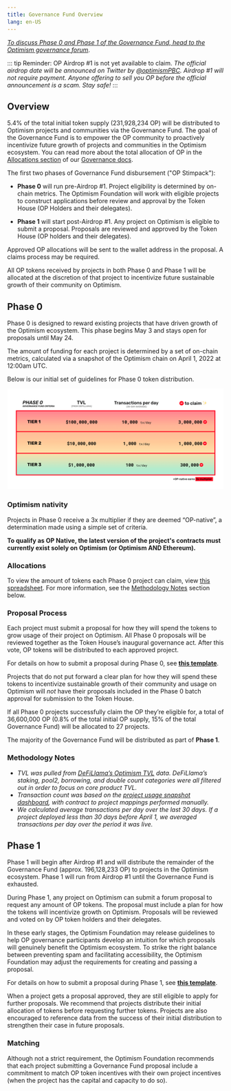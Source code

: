 ```yaml
---
title: Governance Fund Overview
lang: en-US
---
```


*[To discuss Phase 0 and Phase 1 of the Governance Fund, head to the Optimism governance forum](https://gov.optimism.io/t/governance-fund-discussion-thread/213)*.


::: tip Reminder: OP Airdrop #1 is not yet available to claim.
*The official airdrop date will be announced on Twitter by [@optimismPBC](https://twitter.com/optimismPBC).*
*Airdrop #1 will not require payment.*
*Anyone offering to sell you OP before the official announcement is a scam.*
*Stay safe!*
:::




## Overview

5.4% of the total initial token supply (231,928,234 OP) will be distributed to Optimism projects and communities via the Governance Fund. 
The goal of the Governance Fund is to empower the OP community to proactively incentivize future growth of projects and communities in the Optimism ecosystem. 
You can read more about the total allocation of OP in the [Allocations section](allocations.md) of our [Governance docs](README.md). 

The first two phases of Governance Fund disbursement ("OP Stimpack"): 

- **Phase 0** will run pre-Airdrop #1. 
  Project eligibility is determined by on-chain metrics.
  The Optimism Foundation will work with eligible projects to construct applications before review and approval by the Token House (OP Holders and their delegates).

- **Phase 1** will start post-Airdrop #1. 
  Any project on Optimism is eligible to submit a proposal. 
  Proposals are reviewed and approved by the Token House (OP holders and their delegates).

Approved OP allocations will be sent to the wallet address in the proposal. 
A claims process may be required.

All OP tokens received by projects in both Phase 0 and Phase 1 will be allocated at the discretion of that project to incentivize future sustainable growth of their community on Optimism.


## Phase 0

Phase 0 is designed to reward existing projects that have driven growth of the Optimism ecosystem. 
This phase begins May 3 and stays open for proposals until May 24.

The amount of funding for each project is determined by a set of on-chain metrics, calculated via a snapshot of the Optimism chain on April 1, 2022 at 12:00am UTC.

Below is our initial set of guidelines for Phase 0 token distribution.

![](../../assets/docs/governance/gov-fund/table.png)

### Optimism nativity

Projects in Phase 0 receive a 3x multiplier if they are deemed “OP-native”, a determination made using a simple set of criteria.

**To qualify as OP Native, the latest version of the project's contracts must currently exist solely on Optimism (or Optimism AND Ethereum).**

### Allocations

To view the amount of tokens each Phase 0 project can claim, view [this spreadsheet](https://docs.google.com/spreadsheets/d/1kiMnAKXTxrmoL7duvLrDlhMfa35HGE55QgUK0Rq2Sso/edit#gid=1014306106). 
For more information, see the [Methodology Notes](#methodology-notes)  section below.

### Proposal Process

Each project must submit a proposal for how they will spend the tokens to grow usage of their project on Optimism. 
All Phase 0 proposals will be reviewed together as the Token House’s inaugural governance act. 
After this vote, OP tokens will be distributed to each approved project.

For details on how to submit a proposal during Phase 0, see [**this template**](https://gov.optimism.io/t/governance-fund-phase-0-how-to-create-a-proposal/215).

Projects that do not put forward a clear plan for how they will spend these tokens to incentivize sustainable growth of their community and usage on Optimism will *not* have their proposals included in the Phase 0 batch approval for submission to the Token House. 

If all Phase 0 projects successfully claim the OP they’re eligible for, a total of 36,600,000 OP (0.8% of the total initial OP supply, 15% of the total Governance Fund) will be allocated to 27 projects.

The majority of the Governance Fund will be distributed as part of **Phase 1**.

### Methodology Notes

- *TVL was pulled from [DeFiLlama’s Optimism TVL](https://defillama.com/chain/Optimism) data.*
  *DeFiLlama’s staking, pool2, borrowing, and double count categories were all filtered out in order to focus on core product TVL.*
- *Transaction count was based on the [project usage snapshot dashboard](https://dune.com/optimismpbc/Optimism-Project-and-App-Usage-Snapshots), with contract to project mappings performed manually.*
- *We calculated average transactions per day over the last 30 days.*
  *If a project deployed less than 30 days before April 1, we averaged transactions per day over the period it was live.*


## Phase 1

Phase 1 will begin after Airdrop #1 and will distribute the remainder of the Governance Fund (approx. 196,128,233 OP) to projects in the Optimism ecosystem. 
Phase 1 will run from Airdrop #1 until the Governance Fund is exhausted. 

During Phase 1, any project on Optimism can submit a forum proposal to request any amount of OP tokens. 
The proposal must include a plan for how the tokens will incentivize growth on Optimism. 
Proposals will be reviewed and voted on by OP token holders and their delegates. 

In these early stages, the Optimism Foundation may release guidelines to help OP governance participants develop an intuition for which proposals will genuinely benefit the Optimism ecosystem. 
To strike the right balance between preventing spam and facilitating accessibility, the Optimism Foundation may adjust the requirements for creating and passing a proposal.

For details on how to submit a proposal during Phase 1, see [**this template**](https://gov.optimism.io/t/governance-fund-phase-1-how-to-create-a-proposal/216).

When a project gets a proposal approved, they are still eligible to apply for further proposals. 
We recommend that projects distribute their initial allocation of tokens before requesting further tokens. 
Projects are also encouraged to reference data from the success of their initial distribution to strengthen their case in future proposals.

### Matching

Although not a strict requirement, the Optimism Foundation recommends that each project submitting a Governance Fund proposal include a commitment to match OP token incentives with their own project incentives (when the project has the capital and capacity to do so).
